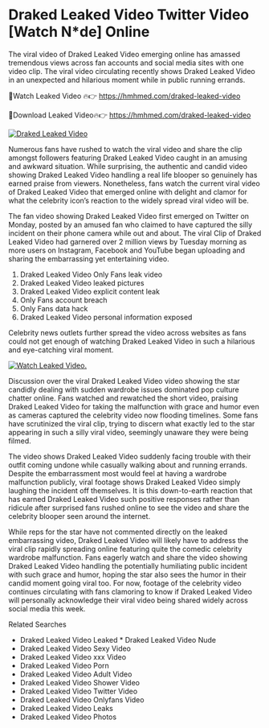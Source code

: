 ﻿# Draked Leaked Video Twitter Video [Watch N*de] Online

The viral video of ﻿Draked Leaked Video emerging online has amassed tremendous views across fan accounts and social media sites with one video clip. The viral video circulating recently shows ﻿Draked Leaked Video in an unexpected and hilarious moment while in public running errands. 

🔴Watch Leaked Video 🔥👉  https://hmhmed.com/draked-leaked-video 

🔴Download Leaked Video🔥👉  https://hmhmed.com/draked-leaked-video 

[![Draked Leaked Video](https://i.imgur.com/dJHk4Zq.gif)](https://hmhmed.com/draked-leaked-video)

Numerous fans have rushed to watch the viral video and share the clip amongst followers featuring ﻿Draked Leaked Video caught in an amusing and awkward situation. While surprising, the authentic and candid video showing ﻿Draked Leaked Video handling a real life blooper so genuinely has earned praise from viewers. Nonetheless, fans watch the current viral video of ﻿Draked Leaked Video that emerged online with delight and clamor for what the celebrity icon’s reaction to the widely spread viral video will be.

The fan video showing ﻿Draked Leaked Video first emerged on Twitter on Monday, posted by an amused fan who claimed to have captured the silly incident on their phone camera while out and about. The viral Clip of ﻿Draked Leaked Video had garnered over 2 million views by Tuesday morning as more users on Instagram, Facebook and YouTube began uploading and sharing the embarrassing yet entertaining video. 

1. ﻿Draked Leaked Video Only Fans leak video
2. ﻿Draked Leaked Video leaked pictures
3. ﻿Draked Leaked Video explicit content leak
4. Only Fans account breach
5. Only Fans data hack
6. ﻿Draked Leaked Video personal information exposed

Celebrity news outlets further spread the video across websites as fans could not get enough of watching ﻿Draked Leaked Video in such a hilarious and eye-catching viral moment. 

[![Watch Leaked Video.](https://miro.medium.com/v2/resize:fit:828/format:webp/1*cilzJN44JGOrTw9NJCrNHA.gif "Watch Leaked Video")](https://hmhmed.com/draked-leaked-video)

Discussion over the viral ﻿Draked Leaked Video video showing the star candidly dealing with sudden wardrobe issues dominated pop culture chatter online. Fans watched and rewatched the short video, praising ﻿Draked Leaked Video for taking the malfunction with grace and humor even as cameras captured the celebrity video now flooding timelines. Some fans have scrutinized the viral clip, trying to discern what exactly led to the star appearing in such a silly viral video, seemingly unaware they were being filmed.

The video shows ﻿Draked Leaked Video suddenly facing trouble with their outfit coming undone while casually walking about and running errands. Despite the embarrassment most would feel at having a wardrobe malfunction publicly, viral footage shows ﻿Draked Leaked Video simply laughing the incident off themselves. It is this down-to-earth reaction that has earned ﻿Draked Leaked Video such positive responses rather than ridicule after surprised fans rushed online to see the video and share the celebrity blooper seen around the internet.  

While reps for the star have not commented directly on the leaked embarrassing video, ﻿Draked Leaked Video will likely have to address the viral clip rapidly spreading online featuring quite the comedic celebrity wardrobe malfunction. Fans eagerly watch and share the video showing ﻿Draked Leaked Video handling the potentially humiliating public incident with such grace and humor, hoping the star also sees the humor in their candid moment going viral too. For now, footage of the celebrity video continues circulating with fans clamoring to know if ﻿Draked Leaked Video will personally acknowledge their viral video being shared widely across social media this week.

Related Searches
* ﻿Draked Leaked Video Leaked
﻿* Draked Leaked Video Nude
* ﻿Draked Leaked Video Sexy Video
* ﻿Draked Leaked Video xxx Video
* ﻿Draked Leaked Video Porn
* ﻿Draked Leaked Video Adult Video
* ﻿Draked Leaked Video Shower Video
* ﻿Draked Leaked Video Twitter Video
* ﻿Draked Leaked Video Onlyfans Video
* ﻿Draked Leaked Video Leaks
* ﻿Draked Leaked Video Photos